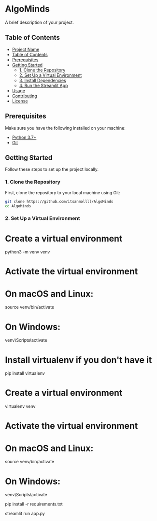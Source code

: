# AlgoMinds

A brief description of your project.

## Table of Contents

- [Project Name](#AlgoMinds)
- [Table of Contents](#table-of-contents)
- [Prerequisites](#prerequisites)
- [Getting Started](#getting-started)
  - [1. Clone the Repository](#1-clone-the-repository)
  - [2. Set Up a Virtual Environment](#2-set-up-a-virtual-environment)
  - [3. Install Dependencies](#3-install-dependencies)
  - [4. Run the Streamlit App](#4-run-the-streamlit-app)
- [Usage](#usage)
- [Contributing](#contributing)
- [License](#license)

## Prerequisites

Make sure you have the following installed on your machine:

- [Python 3.7+](https://www.python.org/downloads/)
- [Git](https://git-scm.com/)

## Getting Started

Follow these steps to set up the project locally.

### 1. Clone the Repository

First, clone the repository to your local machine using Git:

```bash
git clone https://github.com/itsanmollll/AlgoMinds
cd AlgoMinds
```
### 2. Set Up a Virtual Environment

# Create a virtual environment
python3 -m venv venv

# Activate the virtual environment
# On macOS and Linux:
source venv/bin/activate

# On Windows:
venv\Scripts\activate


# Install virtualenv if you don't have it
pip install virtualenv

# Create a virtual environment
virtualenv venv

# Activate the virtual environment
# On macOS and Linux:
source venv/bin/activate

# On Windows:
venv\Scripts\activate


pip install -r requirements.txt


streamlit run app.py


